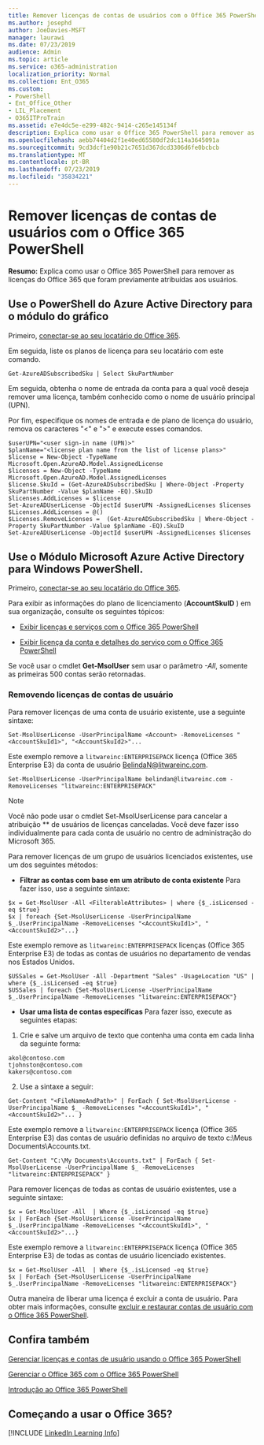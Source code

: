 ```yaml
---
title: Remover licenças de contas de usuários com o Office 365 PowerShell
ms.author: josephd
author: JoeDavies-MSFT
manager: laurawi
ms.date: 07/23/2019
audience: Admin
ms.topic: article
ms.service: o365-administration
localization_priority: Normal
ms.collection: Ent_O365
ms.custom:
- PowerShell
- Ent_Office_Other
- LIL_Placement
- O365ITProTrain
ms.assetid: e7e4dc5e-e299-482c-9414-c265e145134f
description: Explica como usar o Office 365 PowerShell para remover as licenças do Office 365 que foram previamente atribuídas aos usuários.
ms.openlocfilehash: aebb74404d2f1e40ed65580df2dc114a3645091a
ms.sourcegitcommit: 9cd3dcf1e90b21c7651d367dcd3306d6fe0bcbcb
ms.translationtype: MT
ms.contentlocale: pt-BR
ms.lasthandoff: 07/23/2019
ms.locfileid: "35834221"
---
```

# <a name="remove-licenses-from-user-accounts-with-office-365-powershell"></a>Remover licenças de contas de usuários com o Office 365 PowerShell

**Resumo:** Explica como usar o Office 365 PowerShell para remover as licenças do Office 365 que foram previamente atribuídas aos usuários.

## <a name="use-the-azure-active-directory-powershell-for-graph-module"></a>Use o PowerShell do Azure Active Directory para o módulo do gráfico

Primeiro, [conectar-se ao seu locatário do Office 365](connect-to-office-365-powershell.md#connect-with-the-azure-active-directory-powershell-for-graph-module).
  

Em seguida, liste os planos de licença para seu locatário com este comando.

```
Get-AzureADSubscribedSku | Select SkuPartNumber
```

Em seguida, obtenha o nome de entrada da conta para a qual você deseja remover uma licença, também conhecido como o nome de usuário principal (UPN).

Por fim, especifique os nomes de entrada e de plano de licença do usuário, remova os caracteres "<" e ">" e execute esses comandos.

```
$userUPN="<user sign-in name (UPN)>"
$planName="<license plan name from the list of license plans>"
$license = New-Object -TypeName Microsoft.Open.AzureAD.Model.AssignedLicense
$licenses = New-Object -TypeName Microsoft.Open.AzureAD.Model.AssignedLicenses
$license.SkuId = (Get-AzureADSubscribedSku | Where-Object -Property SkuPartNumber -Value $planName -EQ).SkuID
$licenses.AddLicenses = $license
Set-AzureADUserLicense -ObjectId $userUPN -AssignedLicenses $licenses
$Licenses.AddLicenses = @()
$Licenses.RemoveLicenses =  (Get-AzureADSubscribedSku | Where-Object -Property SkuPartNumber -Value $planName -EQ).SkuID
Set-AzureADUserLicense -ObjectId $userUPN -AssignedLicenses $licenses
```

## <a name="use-the-microsoft-azure-active-directory-module-for-windows-powershell"></a>Use o Módulo Microsoft Azure Active Directory para Windows PowerShell.

Primeiro, [conectar-se ao seu locatário do Office 365](connect-to-office-365-powershell.md#connect-with-the-microsoft-azure-active-directory-module-for-windows-powershell).

   
Para exibir as informações do plano de licenciamento (**AccountSkuID** ) em sua organização, consulte os seguintes tópicos:
    
  - [Exibir licenças e serviços com o Office 365 PowerShell](view-licenses-and-services-with-office-365-powershell.md)
    
  - [Exibir licença da conta e detalhes do serviço com o Office 365 PowerShell](view-account-license-and-service-details-with-office-365-powershell.md)
    
Se você usar o cmdlet **Get-MsolUser** sem usar o parâmetro _-All_, somente as primeiras 500 contas serão retornadas.
    
### <a name="removing-licenses-from-user-accounts"></a>Removendo licenças de contas de usuário

Para remover licenças de uma conta de usuário existente, use a seguinte sintaxe:
  
```
Set-MsolUserLicense -UserPrincipalName <Account> -RemoveLicenses "<AccountSkuId1>", "<AccountSkuId2>"...
```

Este exemplo remove a `litwareinc:ENTERPRISEPACK` licença (Office 365 Enterprise E3) da conta de usuário BelindaN@litwareinc.com.
  
```
Set-MsolUserLicense -UserPrincipalName belindan@litwareinc.com -RemoveLicenses "litwareinc:ENTERPRISEPACK"
```

>[!Note]
>Você não pode usar o cmdlet Set-MsolUserLicense para cancelar a atribuição ** de usuários de licenças canceladas. Você deve fazer isso individualmente para cada conta de usuário no centro de administração do Microsoft 365.
>

Para remover licenças de um grupo de usuários licenciados existentes, use um dos seguintes métodos:
  
- **Filtrar as contas com base em um atributo de conta existente** Para fazer isso, use a seguinte sintaxe:
    
```
$x = Get-MsolUser -All <FilterableAttributes> | where {$_.isLicensed -eq $true}
$x | foreach {Set-MsolUserLicense -UserPrincipalName $_.UserPrincipalName -RemoveLicenses "<AccountSkuId1>", "<AccountSkuId2>"...}
```

Este exemplo remove as `litwareinc:ENTERPRISEPACK` licenças (Office 365 Enterprise E3) de todas as contas de usuários no departamento de vendas nos Estados Unidos.
    
```
$USSales = Get-MsolUser -All -Department "Sales" -UsageLocation "US" | where {$_.isLicensed -eq $true}
$USSales | foreach {Set-MsolUserLicense -UserPrincipalName $_.UserPrincipalName -RemoveLicenses "litwareinc:ENTERPRISEPACK"}
```

- **Usar uma lista de contas específicas** Para fazer isso, execute as seguintes etapas:
    
1. Crie e salve um arquivo de texto que contenha uma conta em cada linha da seguinte forma:
    
  ```
akol@contoso.com
tjohnston@contoso.com
kakers@contoso.com
  ```

2. Use a sintaxe a seguir:
    
  ```
  Get-Content "<FileNameAndPath>" | ForEach { Set-MsolUserLicense -UserPrincipalName $_ -RemoveLicenses "<AccountSkuId1>", "<AccountSkuId2>"... }
  ```

Este exemplo remove a `litwareinc:ENTERPRISEPACK` licença (Office 365 Enterprise E3) das contas de usuário definidas no arquivo de texto c:\Meus Documents\Accounts.txt.
    
  ```
  Get-Content "C:\My Documents\Accounts.txt" | ForEach { Set-MsolUserLicense -UserPrincipalName $_ -RemoveLicenses "litwareinc:ENTERPRISEPACK" }
  ```

Para remover licenças de todas as contas de usuário existentes, use a seguinte sintaxe:
  
```
$x = Get-MsolUser -All  | Where {$_.isLicensed -eq $true}
$x | ForEach {Set-MsolUserLicense -UserPrincipalName $_.UserPrincipalName -RemoveLicenses "<AccountSkuId1>", "<AccountSkuId2>"...}
```

Este exemplo remove a `litwareinc:ENTERPRISEPACK` licença (Office 365 Enterprise E3) de todas as contas de usuário licenciado existentes.
  
```
$x = Get-MsolUser -All  | Where {$_.isLicensed -eq $true}
$x | ForEach {Set-MsolUserLicense -UserPrincipalName $_.UserPrincipalName -RemoveLicenses "litwareinc:ENTERPRISEPACK"}
```

Outra maneira de liberar uma licença é excluir a conta de usuário. Para obter mais informações, consulte [excluir e restaurar contas de usuário com o Office 365 PowerShell](delete-and-restore-user-accounts-with-office-365-powershell.md).
  
## <a name="see-also"></a>Confira também

[Gerenciar licenças e contas de usuário usando o Office 365 PowerShell](manage-user-accounts-and-licenses-with-office-365-powershell.md)
  
[Gerenciar o Office 365 com o Office 365 PowerShell](manage-office-365-with-office-365-powershell.md)
  
[Introdução ao Office 365 PowerShell](getting-started-with-office-365-powershell.md)

    
## <a name="new-to-office-365"></a>Começando a usar o Office 365?

[!INCLUDE [LinkedIn Learning Info](../common/office/linkedin-learning-info.md)]
   

